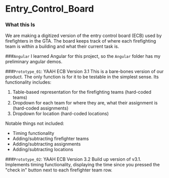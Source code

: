 # Entry_Control_Board

### What this Is
We are making a digitized version of the entry control board (ECB) used by firefighters in the GTA. The board keeps track of where each firefighting team is within a building and what their current task is.

###`Angular`
I learned Angular for this project, so the `Angular` folder has my preliminary angular demos.

###`Prototype_01`: YAAH ECB Version 3.1
This is a bare-bones version of our product. The only function is for it to be testable in the simplest sense. Its functionality includes:
1. Table-based representation for the firefighting teams (hard-coded teams)
2. Dropdown for each team for where they are, what their assignment is (hard-coded assignments)
3. Dropdown for location (hard-coded locations)

Notable things not included:
* Timing functionality
* Adding/subtracting firefighter teams
* Adding/subtracting assignments
* Adding/subtracting locations

###`Prototype_02`: YAAH ECB Version 3.2
Build up version of v3.1. Implements timing functionality, displaying the time since you pressed the "check in" button next to each firefighter team row.
